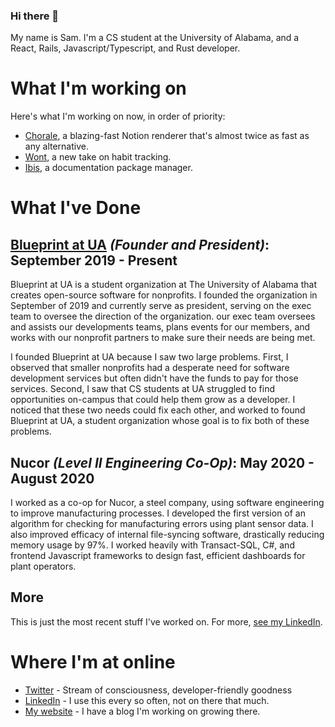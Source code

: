 ### Hi there 👋

My name is Sam. I'm a CS student at the University of Alabama, and a React, Rails, Javascript/Typescript, and Rust developer.

# What I'm working on

Here's what I'm working on now, in order of priority:

- [Chorale](https://github.com/samwightt/chorale), a blazing-fast Notion renderer that's almost twice as fast as any alternative.
- [Wont](https://wont.app/), a new take on habit tracking.
- [Ibis](https://github.com/samwightt/ibis), a documentation package manager.

# What I've Done

## **[Blueprint at UA](https://blueprintatua.org/)** *(Founder and President)*: September 2019 - Present

Blueprint at UA is a student organization at The University of Alabama that creates open-source software for nonprofits. I founded the organization in September of 2019 and currently serve as president, serving on the exec team to oversee the direction of the organization. our exec team oversees and assists our developments teams, plans events for our members, and works with our nonprofit partners to make sure their needs are being met.

I founded Blueprint at UA because I saw two large problems. First, I observed that smaller nonprofits had a desperate need for software development services but often didn't have the funds to pay for those services. Second, I saw that CS students at UA struggled to find opportunities on-campus that could help them grow as a developer. I noticed that these two needs could fix each other, and worked to found Blueprint at UA, a student organization whose goal is to fix both of these problems.

## **Nucor** *(Level II Engineering Co-Op)*: May 2020 - August 2020

I worked as a co-op for Nucor, a steel company, using software engineering to improve manufacturing processes. I developed the first version of an algorithm for checking for manufacturing errors using plant sensor data. I also improved efficacy of internal file-syncing software, drastically reducing memory usage by 97%. I worked heavily with Transact-SQL, C#, and frontend Javascript frameworks to design fast, efficient dashboards for plant operators.

## More

This is just the most recent stuff I've worked on. For more, [see my LinkedIn](https://linkedin.com/in/samwightt).

# Where I'm at online

- [Twitter](https://twitter.com/samwightt) - Stream of consciousness, developer-friendly goodness
- [LinkedIn](https://linkedin.com/in/samwightt) - I use this every so often, not on there that much.
- [My website](https://samw.dev/) - I have a blog I'm working on growing there.
